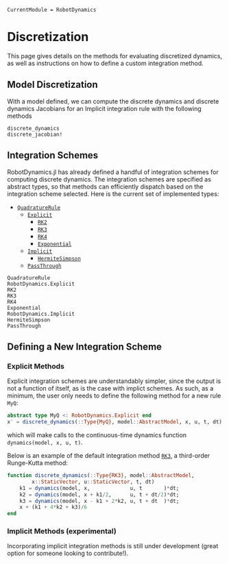 ```@meta
CurrentModule = RobotDynamics
```

# Discretization
This page gives details on the methods for evaluating discretized dynamics, as well as instructions
on how to define a custom integration method.

## Model Discretization
With a model defined, we can compute the discrete dynamics and discrete dynamics Jacobians for an Implicit
integration rule with the following methods

```@docs
discrete_dynamics
discrete_jacobian!
```

## Integration Schemes
RobotDynamics.jl has already defined a handful of integration schemes for computing discrete dynamics.
The integration schemes are specified as abstract types, so that methods can efficiently dispatch
based on the integration scheme selected. Here is the current set of implemented types:
* [`QuadratureRule`](@ref)
    * [`Explicit`](@ref)
        * [`RK2`](@ref)
        * [`RK3`](@ref)
        * [`RK4`](@ref)
        * [`Exponential`](@ref)
    * [`Implicit`](@ref)
        * [`HermiteSimpson`](@ref)
    * [`PassThrough`](@ref)


```@docs
QuadratureRule
RobotDynamics.Explicit
RK2
RK3
RK4
Exponential
RobotDynamics.Implicit
HermiteSimpson
PassThrough
```

## Defining a New Integration Scheme

### Explicit Methods
Explicit integration schemes are understandably simpler, since the output is not a function of
itself, as is the case with implict schemes. As such, as a minimum, the user only needs to define
the following method for a new rule `MyQ`:

```julia
abstract type MyQ <: RobotDynamics.Explicit end
x′ = discrete_dynamics(::Type{MyQ}, model::AbstractModel, x, u, t, dt)
```
which will make calls to the continuous-time dynamics function `dynamics(model, x, u, t)`.

Below is an example of the default integration method [`RK3`](@ref), a third-order Runge-Kutta method:
```julia
function discrete_dynamics(::Type{RK3}, model::AbstractModel,
		x::StaticVector, u::StaticVector, t, dt)
    k1 = dynamics(model, x,             u, t       )*dt;
    k2 = dynamics(model, x + k1/2,      u, t + dt/2)*dt;
    k3 = dynamics(model, x - k1 + 2*k2, u, t + dt  )*dt;
    x + (k1 + 4*k2 + k3)/6
end
```

### Implicit Methods (experimental)
Incorporating implicit integration methods is still under development (great option for
    someone looking to contribute!).

